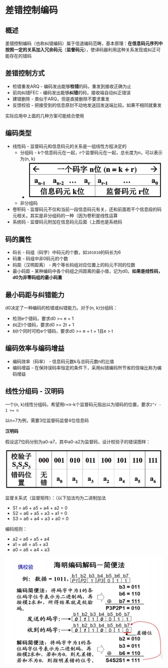 # 差错控制编码

## 概述

差错控制编码（也称纠错编码）属于信道编码范畴，基本原理：**在信息码元序列中按照一定的关系加入冗余码元**（**监督码元**），使译码器利用这种关系发现或纠正可能存在的错码

## 差错控制方式

- 检错重发ARQ - 编码发出能够**检错**的码，重发到接收正确为止
- 前向纠错FEC - 编码发出能够**纠错**的码，接收端自动纠正错误
- 建错删除 - 类似于ARQ，但是直接删除不要求重发
- 反馈校验 - 把接受到的信息原封不动地发送回发送端比较。如果不相同就重发

实际应用中上面的几种方案可能结合使用

## 编码类型

- 线性码 - 监督码元和信息码元的关系是一组线性方程决定的
  - 分组码 - k个信息码元在一起，r个监督码元在一起，总长度为n，可以表示为(n, k)
    - ![9-1](img/9-1.png)
  - 非分组码
- 卷积码 - 监督码元不仅和当前一段信息码元有关，还和前面若干个信息段的码元相关。其实是非分组码的一种（因为卷积是线性运算
- 系统码 - 监督码元附加在信息码元后面（上图也是系统码

## 码的属性

- 码长 - 码组（码字）中码元的个数，如`101010`的码长为6
- 码重 - 码组中非0码元的个数
- 码距（汉明距离） - 两个等长码组对应位置上的码元不同的位数
- 最小码距 - 某种编码中各个码组之间距离的最小值，记为d0。**如果是线性码，d0为非零码组的最小码重**

## 最小码距与纠错能力

d0决定了一种编码的检错或纠错能力。对于(n, k)分组码：
- 检测e个错码，要求d0 >= e + 1
- 纠正t个错码，要求d0 >= 2t + 1
- 纠t个同时可检e个错码，要求d0 >= e + t + 1且e > t

## 编码效率与编码增益

- 编码效率（码率） - 信息码元数k与总码元数n的比值
- 编码增益 - 在保持误码率恒定的条件下，采用纠错编码所节省的信噪比称为编码增益

## 线性分组码 - 汉明码


一个(n, k)线性分组码，希望用r=n-k个监督码元指出以为错码的位置，要求`2^r - 1 >= n`

以n=7为例，需要3位监督码监督4位信息码

**汉明码**

假设这7位码分别为a0-a7，其中a0-a2为监督码，设计校验子的错误图样：

![9-3](img/9-3.png)

监督关系式（监督矩阵）：（以下加法均为二进制加法
- S1 = a6 + a5 + a4 + a2 = 0
- S2 = a6 + a5 + a3 + a1 = 0
- S3 = a6 + a4 + a3 + a0 = 0

编码规则：
- a2 = a6 + a5 + a4
- a1 = a6 + a5 + a3
- a0 = a6 + a4 + a3



![9-2](img/9-2.png)